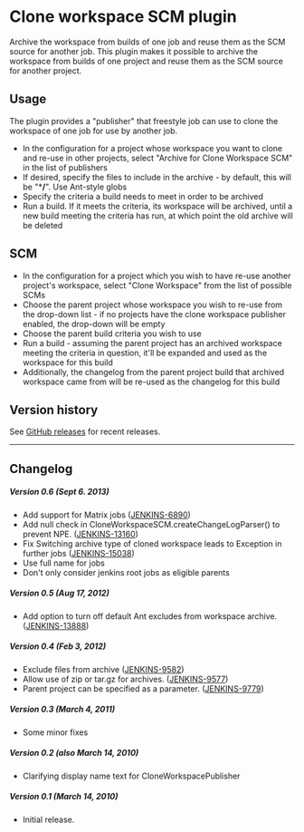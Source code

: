 # Clone workspace SCM plugin

Archive the workspace from builds of one job and reuse them as the SCM source for another job.
This plugin makes it possible to archive the workspace from builds of one project and reuse them as the SCM source for another project.

## Usage

The plugin provides a "publisher" that freestyle job can use to clone the workspace of one job for use by another job.

-   In the configuration for a project whose workspace you want to clone and re-use in other projects, select "Archive for Clone Workspace SCM" in the list of publishers
-   If desired, specify the files to include in the archive - by default, this will be "\***/**". Use Ant-style globs
-   Specify the criteria a build needs to meet in order to be archived
-   Run a build.
    If it meets the criteria, its workspace will be archived, until a new build meeting the criteria has run, at which point the old archive will be deleted

## SCM

-   In the configuration for a project which you wish to have re-use another project's workspace, select "Clone Workspace" from the list of possible SCMs
-   Choose the parent project whose workspace you wish to re-use from the drop-down list - if no projects have the clone workspace publisher enabled, the drop-down will be empty
-   Choose the parent build criteria you wish to use
-   Run a build - assuming the parent project has an archived workspace meeting the criteria in question, it'll be expanded and used as the workspace for this build
-   Additionally, the changelog from the parent project build that archived workspace came from will be re-used as the changelog for this build

## Version history

See [GitHub releases](https://github.com/jenkinsci/jenkins-clone-workspace-scm-plugin/releases) for recent releases.


------------------------------------------------------------------------

## Changelog

##### Version 0.6 (Sept 6. 2013)

-   Add support for Matrix jobs
    ([JENKINS-6890](https://issues.jenkins-ci.org/browse/JENKINS-6890))
-   Add null check in CloneWorkspaceSCM.createChangeLogParser() to
    prevent NPE.
    ([JENKINS-13160](https://issues.jenkins-ci.org/browse/JENKINS-13160))
-   Fix Switching archive type of cloned workspace leads to Exception in
    further jobs
    ([JENKINS-15038](https://issues.jenkins-ci.org/browse/JENKINS-15038))
-   Use full name for jobs
-   Don't only consider jenkins root jobs as eligible parents

##### Version 0.5 (Aug 17, 2012)

-   Add option to turn off default Ant excludes from workspace archive.
    ([JENKINS-13888](https://issues.jenkins-ci.org/browse/JENKINS-13888))

##### Version 0.4 (Feb 3, 2012)

-   Exclude files from archive
    ([JENKINS-9582](https://issues.jenkins-ci.org/browse/JENKINS-9582))
-   Allow use of zip or tar.gz for archives.
    ([JENKINS-9577](https://issues.jenkins-ci.org/browse/JENKINS-9577))
-   Parent project can be specified as a parameter.
    ([JENKINS-9779](https://issues.jenkins-ci.org/browse/JENKINS-9779))

##### Version 0.3 (March 4, 2011)

-   Some minor fixes

##### Version 0.2 (also March 14, 2010)

-   Clarifying display name text for CloneWorkspacePublisher

##### Version 0.1 (March 14, 2010)

-   Initial release.
